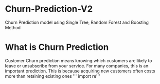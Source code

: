 # Churn-Prediction-V2
Churn Prediction model using Single Tree, Random Forest and Boosting Method
# What is Churn Prediction
Customer Churn prediction means knowing which customers are likely to leave or unsubscribe from your service. For many companies, this is an important prediction. This is because acquiring new customers often costs more than retaining existing ones
''' import re'''
